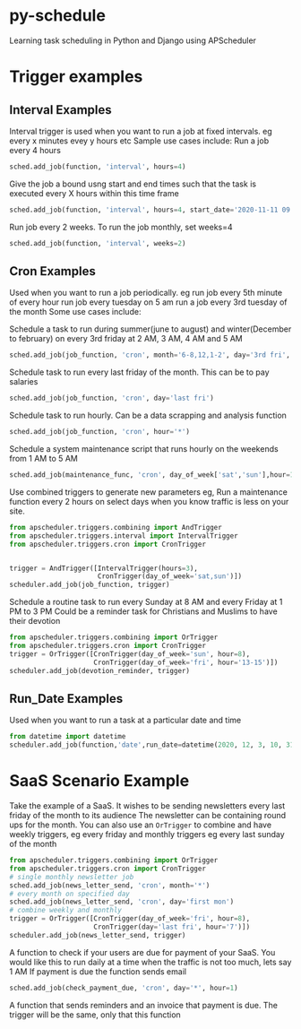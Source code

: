 # py-schedule
Learning task scheduling in Python and Django using APScheduler

# Trigger examples

## Interval Examples
Interval trigger is used when you want to run a job
at fixed intervals. eg every x minutes evey y hours etc
Sample use cases include:
Run a job every 4 hours
```python
sched.add_job(function, 'interval', hours=4)
```
Give the job a bound usng start and end times such that the task is executed every X hours within this time frame
```python
sched.add_job(function, 'interval', hours=4, start_date='2020-11-11 09:00:00', end_date='2021-01-25 11:00:00'
```
Run job every 2 weeks. To run the job monthly, set weeks=4
```python
sched.add_job(function, 'interval', weeks=2)
```
## Cron Examples
Used when you want to run a job periodically.
eg run job every 5th minute of every hour
run job every tuesday on 5 am
run a job every 3rd tuesday of the month
Some use cases include:

Schedule a task to run during summer(june to august) and winter(December to february)
on every 3rd friday at 2 AM, 3 AM, 4 AM and 5 AM
```python
sched.add_job(job_function, 'cron', month='6-8,12,1-2', day='3rd fri', hour='2-5')
```

Schedule task to run every last friday of the month. This can be to pay salaries
```python
sched.add_job(job_function, 'cron', day='last fri')
```

Schedule task to run hourly. Can be a data scrapping and analysis function
```python
sched.add_job(job_function, 'cron', hour='*')
```

Schedule a system maintenance script that runs hourly on the weekends from 1 AM to 5 AM
```python
sched.add_job(maintenance_func, 'cron', day_of_week['sat','sun'],hour=1-5')
```

Use combined triggers to generate new parameters eg,
Run a maintenance function every 2 hours on select days when you know traffic is less on your site.
```python
from apscheduler.triggers.combining import AndTrigger
from apscheduler.triggers.interval import IntervalTrigger
from apscheduler.triggers.cron import CronTrigger


trigger = AndTrigger([IntervalTrigger(hours=3),
                      CronTrigger(day_of_week='sat,sun')])
scheduler.add_job(job_function, trigger)
```
Schedule a routine task to run every Sunday at 8 AM and every Friday at 1 PM to 3 PM
Could be a reminder task for Christians and Muslims to have their devotion
```python
from apscheduler.triggers.combining import OrTrigger
from apscheduler.triggers.cron import CronTrigger
trigger = OrTrigger([CronTrigger(day_of_week='sun', hour=8),
                     CronTrigger(day_of_week='fri', hour='13-15')])
scheduler.add_job(devotion_reminder, trigger)
```
## Run_Date Examples
Used when you want to run a task at a particular date and time
```python
from datetime import datetime
scheduler.add_job(function,'date',run_date=datetime(2020, 12, 3, 10, 31, 0))
```
# SaaS Scenario Example
Take the example of a SaaS. It wishes to be sending newsletters every last friday of the month to its audience
The newsletter can be containing round ups for the month. You can also use an `OrTrigger` to combine
and have weekly triggers, eg every friday and monthly triggers eg every last sunday of the month
```python
from apscheduler.triggers.combining import OrTrigger
from apscheduler.triggers.cron import CronTrigger
# single monthly newsletter job
sched.add_job(news_letter_send, 'cron', month='*')
# every month on specified day
sched.add_job(news_letter_send, 'cron', day='first mon')
# combine weekly and monthly
trigger = OrTrigger([CronTrigger(day_of_week='fri', hour=8),
                     CronTrigger(day='last fri', hour='7')])
scheduler.add_job(news_letter_send, trigger)
```

A function to check if your users are due for payment of your SaaS.
You would like this to run daily at a time when the traffic is not too much, lets say 1 AM
If payment is due the function sends email
```python
sched.add_job(check_payment_due, 'cron', day='*', hour=1)
```

A function that sends reminders and an invoice that payment is due.
The trigger will be the same, only that this function